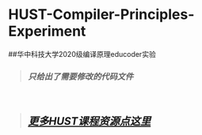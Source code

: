 # HUST-Compiler-Principles-Experiment
##华中科技大学2020级编译原理educoder实验
> ### ***只给出了需要修改的代码文件***
&nbsp;
> ## [***更多HUST课程资源点这里***](https://github.com/Oliver-242)  
